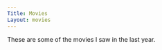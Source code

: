 ```yaml
---
Title: Movies
Layout: movies
---
```

<div class="mw6 center b" markdown="1">
These are some of the movies I saw in the last year.
</div>